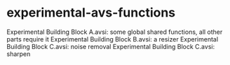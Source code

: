 experimental-avs-functions
==========================
Experimental Building Block A.avsi: some global shared functions, all other parts require it
Experimental Building Block B.avsi: a resizer
Experimental Building Block C.avsi: noise removal
Experimental Building Block C.avsi: sharpen
